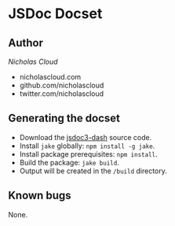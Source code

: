 # JSDoc Docset

## Author

_Nicholas Cloud_

- nicholascloud.com
- github.com/nicholascloud
- twitter.com/nicholascloud

## Generating the docset

- Download the [jsdoc3-dash](https://github.com/nicholascloud/jsdoc3-dash) source code.
- Install `jake` globally: `npm install -g jake`.
- Install package prerequisites: `npm install`.
- Build the package: `jake build`.
- Output will be created in the `/build` directory.

## Known bugs

None.